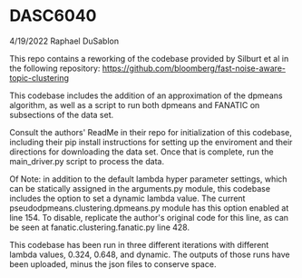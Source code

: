 # DASC6040

4/19/2022
Raphael DuSablon

This repo contains a reworking of the codebase provided by Silburt et al in the following repository: https://github.com/bloomberg/fast-noise-aware-topic-clustering

This codebase includes the addition of an approximation of the dpmeans algorithm, as well as a script to run both dpmeans and FANATIC on subsections of the data set.

Consult the authors' ReadMe in their repo for initialization of this codebase, including their pip install instructions for setting up the enviroment and their directions for downloading the data set. Once that is complete, run the main_driver.py script to process the data.

Of Note: in addition to the default lambda hyper parameter settings, which can be statically assigned in the arguments.py module, this codebase includes the option to set a dynamic lambda value. The current pseudodpmeans.clustering.dpmeans.py module has this option enabled at line 154. To disable, replicate the author's original code for this line, as can be seen at fanatic.clustering.fanatic.py line 428.

This codebase has been run in three different iterations with different lambda values, 0.324, 0.648, and dynamic. The outputs of those runs have been uploaded, minus the json files to conserve space.
